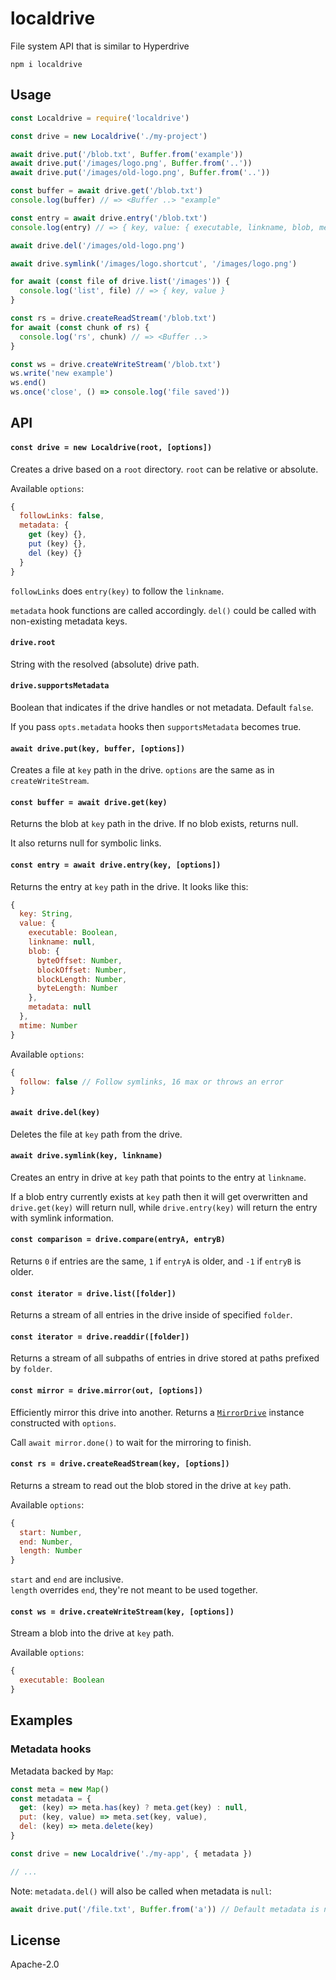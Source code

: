 # localdrive

File system API that is similar to Hyperdrive

```
npm i localdrive
```

## Usage
```js
const Localdrive = require('localdrive')

const drive = new Localdrive('./my-project')

await drive.put('/blob.txt', Buffer.from('example'))
await drive.put('/images/logo.png', Buffer.from('..'))
await drive.put('/images/old-logo.png', Buffer.from('..'))

const buffer = await drive.get('/blob.txt')
console.log(buffer) // => <Buffer ..> "example"

const entry = await drive.entry('/blob.txt')
console.log(entry) // => { key, value: { executable, linkname, blob, metadata } }

await drive.del('/images/old-logo.png')

await drive.symlink('/images/logo.shortcut', '/images/logo.png')

for await (const file of drive.list('/images')) {
  console.log('list', file) // => { key, value }
}

const rs = drive.createReadStream('/blob.txt')
for await (const chunk of rs) {
  console.log('rs', chunk) // => <Buffer ..>
}

const ws = drive.createWriteStream('/blob.txt')
ws.write('new example')
ws.end()
ws.once('close', () => console.log('file saved'))
```

## API

#### `const drive = new Localdrive(root, [options])`

Creates a drive based on a `root` directory. `root` can be relative or absolute.

Available `options`:
```js
{
  followLinks: false,
  metadata: {
    get (key) {},
    put (key) {},
    del (key) {}
  }
}
```

`followLinks` does `entry(key)` to follow the `linkname`.

`metadata` hook functions are called accordingly. `del()` could be called with non-existing metadata keys.

#### `drive.root`

String with the resolved (absolute) drive path.

#### `drive.supportsMetadata`

Boolean that indicates if the drive handles or not metadata. Default `false`.

If you pass `opts.metadata` hooks then `supportsMetadata` becomes true.

#### `await drive.put(key, buffer, [options])`

Creates a file at `key` path in the drive. `options` are the same as in `createWriteStream`.

#### `const buffer = await drive.get(key)`

Returns the blob at `key` path in the drive. If no blob exists, returns null.

It also returns null for symbolic links.

#### `const entry = await drive.entry(key, [options])`

Returns the entry at `key` path in the drive. It looks like this:
```js
{
  key: String,
  value: {
    executable: Boolean,
    linkname: null,
    blob: {
      byteOffset: Number,
      blockOffset: Number,
      blockLength: Number,
      byteLength: Number
    },
    metadata: null
  },
  mtime: Number
}
```

Available `options`:
```js
{
  follow: false // Follow symlinks, 16 max or throws an error
}
```

#### `await drive.del(key)`

Deletes the file at `key` path from the drive.

#### `await drive.symlink(key, linkname)`

Creates an entry in drive at `key` path that points to the entry at `linkname`.

If a blob entry currently exists at `key` path then it will get overwritten and `drive.get(key)` will return null, while `drive.entry(key)` will return the entry with symlink information.

#### `const comparison = drive.compare(entryA, entryB)`

Returns `0` if entries are the same, `1` if `entryA` is older, and `-1` if `entryB` is older.

#### `const iterator = drive.list([folder])`

Returns a stream of all entries in the drive inside of specified `folder`.

#### `const iterator = drive.readdir([folder])`

Returns a stream of all subpaths of entries in drive stored at paths prefixed by `folder`.

#### `const mirror = drive.mirror(out, [options])`

Efficiently mirror this drive into another. Returns a [`MirrorDrive`](https://github.com/holepunchto/mirror-drive#api) instance constructed with `options`.

Call `await mirror.done()` to wait for the mirroring to finish.

#### `const rs = drive.createReadStream(key, [options])`

Returns a stream to read out the blob stored in the drive at `key` path.

Available `options`:
```js
{
  start: Number,
  end: Number,
  length: Number
}
```

`start` and `end` are inclusive.\
`length` overrides `end`, they're not meant to be used together.

#### `const ws = drive.createWriteStream(key, [options])`

Stream a blob into the drive at `key` path.

Available `options`:
```js
{
  executable: Boolean
}
```

## Examples

### Metadata hooks
Metadata backed by `Map`:
```js
const meta = new Map()
const metadata = {
  get: (key) => meta.has(key) ? meta.get(key) : null,
  put: (key, value) => meta.set(key, value),
  del: (key) => meta.delete(key)
}

const drive = new Localdrive('./my-app', { metadata })

// ...
```

Note: `metadata.del()` will also be called when metadata is `null`:
```js
await drive.put('/file.txt', Buffer.from('a')) // Default metadata is null
```

## License
Apache-2.0

